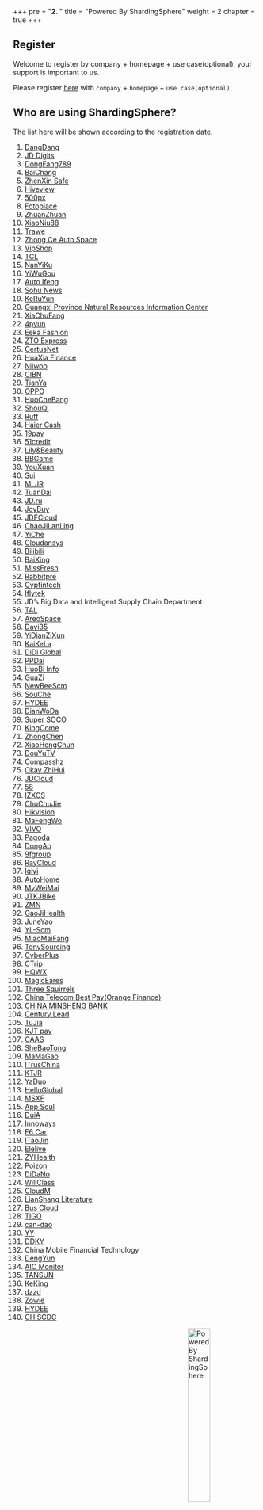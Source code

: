 +++
pre = "<b>2. </b>"
title = "Powered By ShardingSphere"
weight = 2
chapter = true
+++

## Register

Welcome to register by company + homepage + use case(optional), your support is important to us.

Please register [here](https://github.com/apache/shardingsphere/issues/234) with `company` + `homepage` + `use case(optional)`.

## Who are using ShardingSphere?

The list here will be shown according to the registration date.

1. <a href="http://www.dangdang.com/" rel="nofollow">DangDang</a>
1. <a href="https://www.jddglobal.com/" rel="nofollow">JD Digits</a>
1. <a href="http://www.dongfang789.com/" rel="nofollow">DongFang789</a>
1. <a href="http://www.sdbaichang.com/" rel="nofollow">BaiChang</a>
1. <a href="http://www.zhenxinsafe.com/" rel="nofollow">ZhenXin Safe</a>
1. <a href="http://www.hiveview.com/" rel="nofollow">Hiveview</a>
1. <a href="https://500px.me/" rel="nofollow">500px</a>
1. <a href="https://www.fotoplace.cc/" rel="nofollow">Fotoplace</a>
1. <a href="https://www.zhuanzhuan.com/" rel="nofollow">ZhuanZhuan</a>
1. <a href="https://www.xiaoniu88.com/" rel="nofollow">XiaoNiu88</a>
1. <a href="https://www.trawe.cn/" rel="nofollow">Trawe</a>
1. <a href="http://www.zcckj.com/" rel="nofollow">Zhong Ce Auto Space</a>
1. <a href="https://www.vip.com/" rel="nofollow">VipShop</a>
1. <a href="https://www.tcl.com/" rel="nofollow">TCL</a>
1. <a href="https://www.nanyiku.com/" rel="nofollow">NanYiKu</a>
1. <a href="https://www.yiwugou.com/" rel="nofollow">YiWuGou</a>
1. <a href="https://auto.ifeng.com/" rel="nofollow">Auto Ifeng</a>
1. <a href="https://ss.sohu.com/" rel="nofollow">Sohu News</a>
1. <a href="https://www.keruyun.com/" rel="nofollow">KeRuYun</a>
1. <a href="http://dnr.gxzf.gov.cn/" rel="nofollow">Guangxi Province Natural Resources Information Center</a>
1. <a href="https://www.xiachufang.com/" rel="nofollow">XiaChuFang</a>
1. <a href="https://4pyun.com/" rel="nofollow">4pyun</a>
1. <a href="http://www.eeka.cn/" rel="nofollow">Eeka Fashion</a>
1. <a href="https://www.zto.com/" rel="nofollow">ZTO Express</a>
1. <a href="http://www.certusnet.com.cn/" rel="nofollow">CertusNet</a>
1. <a href="https://www.huaxiafinance.com/" rel="nofollow">HuaXia Finance</a>
1. <a href="https://www.niiwoo.com/" rel="nofollow">Niiwoo</a>
1. <a href="http://www.cibnvst.com/" rel="nofollow">CIBN</a>
1. <a href="https://www.tianya.cn/" rel="nofollow">TianYa</a>
1. <a href="https://www.oppo.com/" rel="nofollow">OPPO</a>
1. <a href="http://www.huochebang.com/" rel="nofollow">HuoCheBang</a>
1. <a href="https://www.01zhuanche.com/" rel="nofollow">ShouQi</a>
1. <a href="https://ruff.io/" rel="nofollow">Ruff</a>
1. <a href="https://www.haiercash.com/" rel="nofollow">Haier Cash</a>
1. <a href="http://www.19pay.com.cn/" rel="nofollow">19pay</a>
1. <a href="https://www.51credit.com/" rel="nofollow">51credit</a>
1. <a href="https://www.lrlz.com/" rel="nofollow">Lily&Beauty</a>
1. <a href="https://www.bbgameonline.com/" rel="nofollow">BBGame</a>
1. <a href="https://www.youx.mobi/" rel="nofollow">YouXuan</a>
1. <a href="https://www.sui.com/" rel="nofollow">Sui</a>
1. <a href="https://www.mljr.com/" rel="nofollow">MLJR</a>
1. <a href="https://www.tuandai.com/" rel="nofollow">TuanDai</a>
1. <a href="https://www.jd.ru/" rel="nofollow">JD.ru</a>
1. <a href="https://www.joybuy.com/" rel="nofollow">JoyBuy</a>
1. <a href="https://www.jdfcloud.com/" rel="nofollow">JDFCloud</a>
1. <a href="https://www.chaojilanling.cn/" rel="nofollow">ChaoJiLanLing</a>
1. <a href="https://www.yiche.com/" rel="nofollow">YiChe</a>
1. <a href="http://www.cloudansys.com/" rel="nofollow">Cloudansys</a>
1. <a href="https://www.bilibili.com/" rel="nofollow">Bilibili</a>
1. <a href="https://www.baixing.com/" rel="nofollow">BaiXing</a>
1. <a href="https://www.missfresh.cn/" rel="nofollow">MissFresh</a>
1. <a href="https://www.rabbitpre.com/" rel="nofollow">Rabbitpre</a>
1. <a href="https://www.cypfintech.com/" rel="nofollow">Cypfintech</a>
1. <a href="https://www.iflytek.com/" rel="nofollow">Iflytek</a>
1. JD’s Big Data and Intelligent Supply Chain Department
1. <a href="http://www.100tal.com/" rel="nofollow">TAL</a>
1. <a href="http://www.ascf.com.cn/" rel="nofollow">AreoSpace</a>
1. <a href="https://www.dayi35.com/" rel="nofollow">Dayi35</a>
1. <a href="https://www.yidianzixun.com/" rel="nofollow">YiDianZiXun</a>
1. <a href="https://www.kaike.la/" rel="nofollow">KaiKeLa</a>
1. <a href="https://www.didiglobal.com/" rel="nofollow">DiDi Global</a>
1. <a href="https://www.ppdai.com/" rel="nofollow">PPDai</a>
1. <a href="https://www.huobiinfo.com/" rel="nofollow">HuoBi Info</a>
1. <a href="https://www.guazi.com/" rel="nofollow">GuaZi</a>
1. <a href="https://www.newbeescm.com/" rel="nofollow">NewBeeScm</a>
1. <a href="https://www.souche.com/" rel="nofollow">SouChe</a>
1. <a href="http://www.hydee.cn/" rel="nofollow">HYDEE</a>
1. <a href="https://www.dianwoda.com/" rel="nofollow">DianWoDa</a>
1. <a href="https://www.supersoco.com/" rel="nofollow">Super SOCO</a>
1. <a href="http://www.kingcome.cn/" rel="nofollow">KingCome</a>
1. <a href="http://jszcrj.com/" rel="nofollow">ZhongChen</a>
1. <a href="https://www.xiaohongchun.com/" rel="nofollow">XiaoHongChun</a>
1. <a href="https://www.douyu.com/" rel="nofollow">DouYuTV</a>
1. <a href="http://www.compasshz.com/" rel="nofollow">Compasshz</a>
1. <a href="https://www.okayzhihui.com/" rel="nofollow">Okay ZhiHui</a>
1. <a href="https://www.jdcloud.com/cn/" rel="nofollow">JDCloud</a>
1. <a href="https://bj.58.com/" rel="nofollow">58</a>
1. <a href="http://www.izxcs.com/" rel="nofollow">IZXCS</a>
1. <a href="https://www.chuchujie.com/" rel="nofollow">ChuChuJie</a>
1. <a href="https://www.hikvision.com/" rel="nofollow">Hikvision</a>
1. <a href="https://www.mafengwo.cn/" rel="nofollow">MaFengWo</a>
1. <a href="https://www.vivo.com/" rel="nofollow">VIVO</a>
1. <a href="http://www.pagoda.com.cn/" rel="nofollow">Pagoda</a>
1. <a href="http://edu.dongao.com/" rel="nofollow">DongAo</a>
1. <a href="https://www.9fgroup.com/" rel="nofollow">9fgroup</a>
1. <a href="https://www.raycloud.com/" rel="nofollow">RayCloud</a>
1. <a href="https://www.iqiyi.com/" rel="nofollow">Iqiyi</a>
1. <a href="https://www.autohome.com.cn/" rel="nofollow">AutoHome</a>
1. <a href="https://www.myweimai.com/" rel="nofollow">MyWeiMai</a>
1. <a href="http://www.jtkjbike.com/" rel="nofollow">JTKJBike</a>
1. <a href="https://www.zmn.cn/" rel="nofollow">ZMN</a>
1. <a href="http://www.gaojihealth.com/" rel="nofollow">GaoJiHealth</a>
1. <a href="http://www.juneyao.com/" rel="nofollow">JuneYao</a>
1. <a href="http://www.yl-scm.com/" rel="nofollow">YL-Scm</a>
1. <a href="https://www.miaomaifang.com/" rel="nofollow">MiaoMaiFang</a>
1. <a href="https://TonySourcing.com/" rel="nofollow">TonySourcing</a>
1. <a href="http://www.cyberplus.com.cn/" rel="nofollow">CyberPlus</a>
1. <a href="https://www.ctrip.com/" rel="nofollow">CTrip</a>
1. <a href="http://www.hqwx.com/" rel="nofollow">HQWX</a>
1. <a href="https://magicears.com.cn/" rel="nofollow">MagicEares</a>
1. <a href="http://www.3songshu.com/" rel="nofollow">Three Squirrels</a>
1. <a href="https://www.bestpay.com.cn/" rel="nofollow">China Telecom Best Pay(Orange Finance)</a>
1. <a href="http://www.cmbc.com.cn/" rel="nofollow">CHINA MINSHENG BANK</a>
1. <a href="http://www.iotlead.com/" rel="nofollow">Century Lead</a>
1. <a href="https://www.tujia.com/" rel="nofollow">TuJia</a>
1. <a href="https://www.kjtpay.com/" rel="nofollow">KJT pay</a>
1. <a href="http://caas.com.cn/" rel="nofollow">CAAS</a>
1. <a href="https://www.shebaotong.com/" rel="nofollow">SheBaoTong</a>
1. <a href="http://www.mamagao.cn/" rel="nofollow">MaMaGao</a>
1. <a href="https://www.itrus.com.cn/" rel="nofollow">ITrusChina</a>
1. <a href="https://www.ktjr.com/" rel="nofollow">KTJR</a>
1. <a href="http://www.yaduo.com/" rel="nofollow">YaDuo</a>
1. <a href="https://www.helloglobal.com/" rel="nofollow">HelloGlobal</a>
1. <a href="https://www.msxf.com/" rel="nofollow">MSXF</a>
1. <a href="https://www.soulapp.cn/" rel="nofollow">App Soul</a>
1. <a href="https://www.duia.com/" rel="nofollow">DuiA</a>
1. <a href="https://innoways.com/" rel="nofollow">Innoways</a>
1. <a href="http://www.f6car.com/" rel="nofollow">F6 Car</a>
1. <a href="http://www.itaojin.cn/" rel="nofollow">ITaoJin</a>
1. <a href="https://www.elelive.net/" rel="nofollow">Elelive</a>
1. <a href="https://www.zyhealth.com/" rel="nofollow">ZYHealth</a>
1. <a href="https://poizon.com/" rel="nofollow">Poizon</a>
1. <a href="http://www.didano.com/" rel="nofollow">DiDaNo</a>
1. <a href="https://willclass.com/" rel="nofollow">WillClass</a>
1. <a href="https://www.cloudm.com/" rel="nofollow">CloudM</a>
1. <a href="http://read.zhulang.com/" rel="nofollow">LianShang Literature</a>
1. <a href="http://www.dtchuxing.com/" rel="nofollow">Bus Cloud</a>
1. <a href="http://tigosoft.com/" rel="nofollow">TIGO</a>
1. <a href="https://www.can-dao.com/" rel="nofollow">can-dao</a>
1. <a href="https://www.yy.com/" rel="nofollow">YY</a>
1. <a href="https://www.ddky.com/" rel="nofollow">DDKY</a>
1. China Mobile Financial Technology
1. <a href="https://www.idengyun.com/" rel="nofollow">DengYun</a>
1. <a href="http://www.aicmonitor.com/" rel="nofollow">AIC Monitor</a>
1. <a href="https://www.tansun.com/" rel="nofollow">TANSUN</a>
1. <a href="https://www.keking.com" rel="nofollow">KeKing</a>
1. <a href="http://www.dzzd.com" rel="nofollow">dzzd</a>
1. <a href="https://zowiesunglasses.com/" rel="nofollow">Zowie</a>
1. <a href="http://www.hydee.cn/" rel="nofollow">HYDEE</a>
1. <a href="http://www.chiscdc.com/" rel="nofollow">CHISCDC</a>

<img src="https://shardingsphere.apache.org/community/image/powered-by.png" width = "30%" height = "30%" align="right" alt="Powered By ShardingSphere" />
